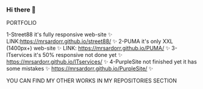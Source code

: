 ### Hi there 👋

PORTFOLIO 

1-Street88 it's fully responsive web-site ✨ LINK:https://mrsardorr.github.io/street88/ ✨
2-PUMA it's only XXL (1400px+) web-site ✨ LINK: https://mrsardorr.github.io/PUMA/ ✨
3-ITservices it's 50% responsive not done yet ✨ https://mrsardorr.github.io/ITservices/ ✨
4-PurpleSite not finished yet it has some mistakes ✨ https://mrsardorr.github.io/PurpleSite/ ✨

YOU CAN FIND MY OTHER WORKS IN MY REPOSITORIES SECTION
